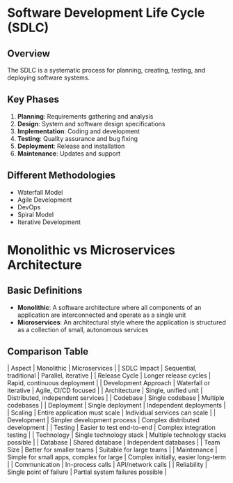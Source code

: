 
# Software Development Life Cycle (SDLC)

## Overview
The SDLC is a systematic process for planning, creating, testing, and deploying software systems.

## Key Phases
1. **Planning**: Requirements gathering and analysis
2. **Design**: System and software design specifications
3. **Implementation**: Coding and development
4. **Testing**: Quality assurance and bug fixing
5. **Deployment**: Release and installation
6. **Maintenance**: Updates and support

## Different Methodologies
- Waterfall Model
- Agile Development
- DevOps
- Spiral Model
- Iterative Development


# Monolithic vs Microservices Architecture

## Basic Definitions

- **Monolithic**: A software architecture where all components of an application are interconnected and operate as a single unit
- **Microservices**: An architectural style where the application is structured as a collection of small, autonomous services

## Comparison Table

| Aspect | Monolithic | Microservices |
| SDLC Impact | Sequential, traditional | Parallel, iterative |
| Release Cycle | Longer release cycles | Rapid, continuous deployment |
| Development Approach | Waterfall or iterative | Agile, CI/CD focused |
| Architecture | Single, unified unit | Distributed, independent services |
| Codebase | Single codebase | Multiple codebases |
| Deployment | Single deployment | Independent deployments |
| Scaling | Entire application must scale | Individual services can scale |
| Development | Simpler development process | Complex distributed development |
| Testing | Easier to test end-to-end | Complex integration testing |
| Technology | Single technology stack | Multiple technology stacks possible |
| Database | Shared database | Independent databases |
| Team Size | Better for smaller teams | Suitable for large teams |
| Maintenance | Simple for small apps, complex for large | Complex initially, easier long-term |
| Communication | In-process calls | API/network calls |
| Reliability | Single point of failure | Partial system failures possible |
